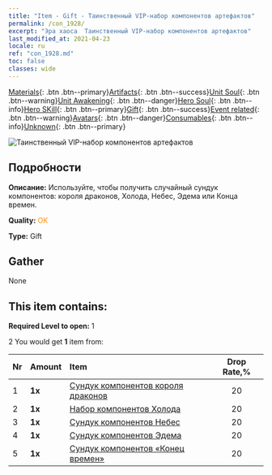 ```yaml
---
title: "Item - Gift - Таинственный VIP-набор компонентов артефактов"
permalink: /con_1928/
excerpt: "Эра хаоса  Таинственный VIP-набор компонентов артефактов"
last_modified_at: 2021-04-23
locale: ru
ref: "con_1928.md"
toc: false
classes: wide
---
```

 [Materials](/ItemsRU/){: .btn .btn--primary}[Artifacts](/ItemsRU/Artifacts/){: .btn .btn--success}[Unit Soul](/ItemsRU/UnitSoul/){: .btn .btn--warning}[Unit Awakening](/ItemsRU/UnitAwakening/){: .btn .btn--danger}[Hero Soul](/ItemsRU/HeroSoul/){: .btn .btn--info}[Hero SKill](/ItemsRU/HeroSkill/){: .btn .btn--primary}[Gift](/ItemsRU/Gift/){: .btn .btn--success}[Event related](/ItemsRU/Events/){: .btn .btn--warning}[Avatars](/ItemsRU/Avatars/){: .btn .btn--danger}[Consumables](/ItemsRU/Consumables/){: .btn .btn--info}[Unknown](/ItemsRU/Unknown/){: .btn .btn--primary}

 ![Таинственный VIP-набор компонентов артефактов](/images/t/i_907551.png)

## Подробности
 **Описание:** Используйте, чтобы получить случайный сундук компонентов: короля драконов, Холода, Небес, Эдема или Конца времен.

 **Quality:** <span style="color: #FF8C00">OK</span>

 **Type:** Gift

## Gather

  None

## This item contains:

 **Required Level to open:** 1

 2 You would get **1** item  from:

  | Nr | Amount |     Item    | Drop Rate,% |
  |:---|:-------|:------------|:---------:|
  | 1 |  **1x** | [Сундук компонентов короля драконов](/ItemsRU/con_1348/) | 20 | 
  | 2 |  **1x** | [Набор компонентов Холода](/ItemsRU/con_1352/) | 20 | 
  | 3 |  **1x** | [Сундук компонентов Небес](/ItemsRU/con_1354/) | 20 | 
  | 4 |  **1x** | [Сундук компонентов Эдема](/ItemsRU/con_1864/) | 20 | 
  | 5 |  **1x** | [Сундук компонентов «Конец времен»](/ItemsRU/con_1360/) | 20 | 
